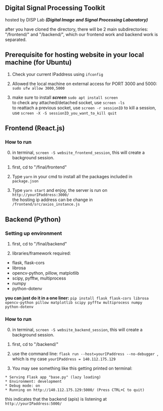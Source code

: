 ## Digital Signal Processing Toolkit 
hosted by DISP Lab ***(Digital Image and Signal Processing Laboratory)***

after you have cloned the directory, there will be 2 main subdirectories:  
"/frontend/" and "/backend/", which our frontend work and backend work is separated.

## Prerequisite for hosting website in your local machine (for Ubuntu)
1. Check your current IPaddress using ```ifconfig```

2. Allowed the local machine on external access for PORT 3000 and 5000:  
```sudo ufw allow 3000,5000```  

3. make sure to install ***screen*** ```sudo apt install screen```  
to check any attached/detached socket, use ```screen -ls```  
to reattach a previous socket, use ```screen -r sessionID```
to kill a session, use ```screen -X -S sessionID_you_want_to_kill quit```

## Frontend (React.js)
### How to run
0. in terminal, ```screen -S website_frontend_session```, this will create a background session.

1. first, cd to "/final/frontend"

2. Type ```yarn``` in your cmd to install all the packages included in ```package.json```

3. Type ```yarn start``` and enjoy, the server is run on ```http://yourIPaddress:3000/```  
the hosting ip address can be change in ```/frontend/src/axios_instance.js```

## Backend (Python)
### Setting up environment
1. first, cd to "/final/backend"

2. libraries/framework required:  
  - flask, flask-cors
  - librosa 
  - opencv-python, pillow, matplotlib
  - scipy, pyfftw, multiprocess
  - numpy
  - python-dotenv
  
**you can just do it in a one liner:**
```pip install flask flask-cors librosa opencv-python pillow matplotlib scipy pyfftw multiprocess numpy python-dotenv```  

### How to run 
0. in terminal, ```screen -S website_backend_session```, this will create a background session.

1. first, cd to "/backend/"

2. use the command line: ```flask run --host=yourIPaddress --no-debugger ```, which is my case ```yourIPaddress = 140.112.175.129```  

3. You may see something like this getting printed on terminal:  
  ```
  * Serving Flask app "base.py" (lazy loading)
  * Environment: development
  * Debug mode: on
  * Running on http://140.112.175.129:5000/ (Press CTRL+C to quit)
  ```
  this indicates that the backend (apis) is listening at ```http://yourIPaddress:5000/```
